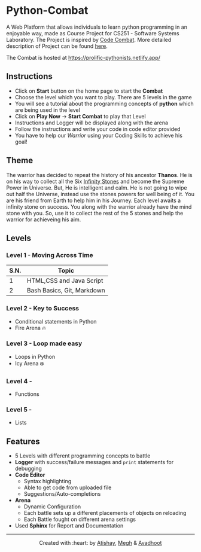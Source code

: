# Python-Combat
A Web Platform that allows individuals to learn python programming in an enjoyable way, made as Course Project for CS251 - Software Systems Laboratory. The Project is inspired by [Code Combat](https://codecombat.com/play/dungeon). More detailed description of Project can be found [here](https://docs.google.com/document/d/e/2PACX-1vSx5huRGWfYWPCLd9tG8xWMgfQwq6fPA-G2t3hrG_t6BA4vLyQ9DQSUnBIiPoFhfZHcY4Sg8r98gL0U/pub).

The Combat is hosted at https://prolific-pythonists.netlify.app/

## Instructions
- Click on **Start** button on the home page to start the **Combat**
- Choose the level which you want to play. There are 5 levels in the game
- You will see a tutorial about the programming concepts of **python** which are being used in the level
- Click on **Play Now** -> **Start Combat** to play that Level
- Instructions and Logger will be displayed along with the arena
- Follow the instructions and write your code in code editor provided
- You have to help our *Warrior* using your Coding Skills to achieve his goal!
## Theme
The warrior has decided to repeat the history of his ancestor **Thanos**. He is on his way to collect all the Six [Infinity Stones](https://marvelcinematicuniverse.fandom.com/wiki/Infinity_Stones) and become the Supreme Power in Universe. But, He is intelligent and calm. He is not going to wipe out half the Universe, instead use the stones powers for well being of it. You are his friend from Earth to help him in his Journey. Each level awaits a infinity stone on success. You along with the warrior already have the mind stone with you. So, use it to collect the rest of the 5 stones and help the warrior for achieveing his aim.
## Levels
### Level 1 - Moving Across Time
| S.N.        | Topic                        |
| ------------- | ------------- |
| 1           | HTML,CSS and Java Script     |
| 2           | Bash Basics, Git, Markdown   |

### Level 2 - Key to Success
- Conditional statements in Python
- Fire Arena :fire:
### Level 3 - Loop made easy
- Loops in Python
- Icy Arena :snowflake:
### Level 4 - 
- Functions

### Level 5 - 
- Lists

## Features 
- 5 Levels with different programming concepts to battle 
- **Logger** with success/failure messages and ``print`` statements for debugging
- **Code Editor**
  - Syntax highlighting
  - Able to get code from uploaded file
  - Suggestions/Auto-completions
- **Arena**
  - Dynamic Configuration
  - Each battle sets up a different placements of objects on reloading
  - Each Battle fought on different arena settings
- Used **Sphinx** for Report and Documentation

***
<p align="center">Created with :heart: by <a href="http://www.cse.iitb.ac.in/~atishay">Atishay</a>, <a href="http://www.cse.iitb.ac.in/~meghgohil">Megh</a> & <a href="http://www.cse.iitb.ac.in/~avadhootjadhav"> Avadhoot</a></p>
